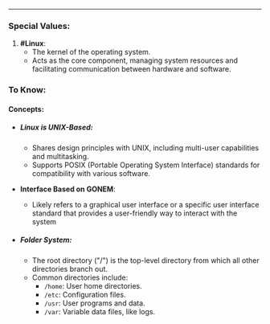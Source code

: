 ***
### Special Values:
1. **#Linux**: 
   - The kernel of the operating system.
   - Acts as the core component, managing system resources and facilitating communication between hardware and software.

### To Know:
#### Concepts:
- ##### **Linux is UNIX-Based**: 
  - Shares design principles with UNIX, including multi-user capabilities and multitasking.
  - Supports POSIX (Portable Operating System Interface) standards for compatibility with various software.

- **Interface Based on GONEM**:
  - Likely refers to a graphical user interface or a specific user interface standard that provides a user-friendly way to interact with the system

- ##### **Folder System**:

  - The root directory ("/") is the top-level directory from which all other directories branch out.
  - Common directories include:
    - `/home`: User home directories.
    - `/etc`: Configuration files.
    - `/usr`: User programs and data.
    - `/var`: Variable data files, like logs.

